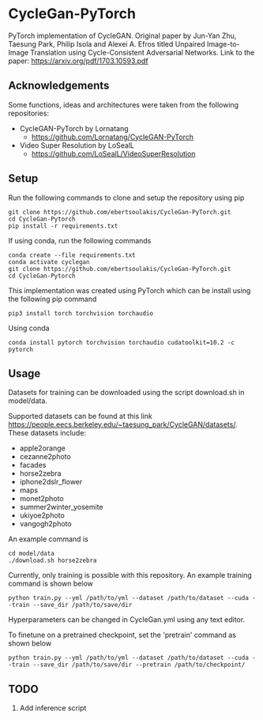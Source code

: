# CycleGan-PyTorch

PyTorch implementation of CycleGAN. Original paper by Jun-Yan Zhu, Taesung Park, Philip Isola and Alexei A. Efros titled Unpaired Image-to-Image Translation
using Cycle-Consistent Adversarial Networks. Link to the paper: https://arxiv.org/pdf/1703.10593.pdf 

## Acknowledgements

Some functions, ideas and architectures were taken from the following repositories:

- CycleGAN-PyTorch by Lornatang
    - https://github.com/Lornatang/CycleGAN-PyTorch
- Video Super Resolution by LoSealL
  - https://github.com/LoSealL/VideoSuperResolution

## Setup

Run the following commands to clone and setup the repository using pip

```
git clone https://github.com/ebertsoulakis/CycleGan-PyTorch.git
cd CycleGan-Pytorch
pip install -r requirements.txt
```

If using conda, run the following commands

```
conda create --file requirements.txt
conda activate cyclegan
git clone https://github.com/ebertsoulakis/CycleGan-PyTorch.git
cd CycleGan-Pytorch
```

This implementation was created using PyTorch which can be install using the following pip command
```
pip3 install torch torchvision torchaudio
```

Using conda
```
conda install pytorch torchvision torchaudio cudatoolkit=10.2 -c pytorch
```

## Usage

Datasets for training can be downloaded using the script download.sh in model/data.

Supported datasets can be found at this link https://people.eecs.berkeley.edu/~taesung_park/CycleGAN/datasets/. These datasets include:

- apple2orange
- cezanne2photo
- facades
- horse2zebra
- iphone2dslr_flower
- maps
- monet2photo
- summer2winter_yosemite
- ukiyoe2photo
- vangogh2photo

An example command is 

```
cd model/data
./download.sh horse2zebra
```

Currently, only training is possible with this repository. An example training command is shown below

```
python train.py --yml /path/to/yml --dataset /path/to/dataset --cuda --train --save_dir /path/to/save/dir
```

Hyperparameters can be changed in CycleGan.yml using any text editor.

To finetune on a pretrained checkpoint, set the 'pretrain' command as shown below

```
python train.py --yml /path/to/yml --dataset /path/to/dataset --cuda --train --save_dir /path/to/save/dir --pretrain /path/to/checkpoint/
```

## TODO

1. Add inference script


